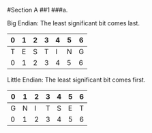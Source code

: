 #Section A
##1
###a.

Big Endian: The least significant bit comes last.

| 0 | 1 | 2 | 3 | 4 | 5 | 6 |
|---|---|---|---|---|---|---|
| T | E | S | T | I | N | G |
| 0 | 1 | 2 | 3 | 4 | 5 | 6 |


Little Endian: The least significant bit comes first.

0 | 1 | 2 | 3 | 4 | 5 | 6 
--|---|---|---|---|---|---
G | N | I | T | S | E | T 
0 | 1 | 2 | 3 | 4 | 5 | 6 

